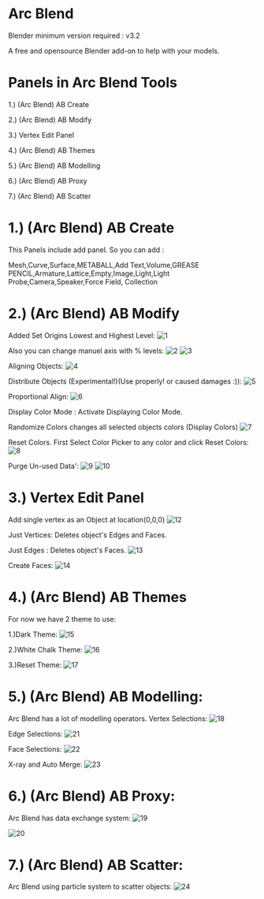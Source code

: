 # Arc Blend
Blender minimum version required : v3.2

A free and opensource Blender add-on to help with your models.

# Panels in Arc Blend Tools
1.) (Arc Blend) AB Create

2.) (Arc Blend) AB Modify

3.) Vertex Edit Panel

4.) (Arc Blend) AB Themes

5.) (Arc Blend) AB Modelling

6.) (Arc Blend) AB Proxy

7.) (Arc Blend) AB Scatter

# 1.) (Arc Blend) AB Create
This Panels include add panel. So you can add :

Mesh,Curve,Surface,METABALL,Add Text,Volume,GREASE PENCIL,Armature,Lattice,Empty,Image,Light,Light Probe,Camera,Speaker,Force Field,
Collection

# 2.) (Arc Blend) AB Modify
Added Set Origins Lowest and Highest Level:
![1](https://user-images.githubusercontent.com/48792613/185749492-4e2baaa5-1d93-4e19-97d4-7f15733246fd.png)

Also you can change manuel axis with % levels:
![2](https://user-images.githubusercontent.com/48792613/185749750-9656f139-e673-40cb-96de-edf5b3fe0d2a.png)
![3](https://user-images.githubusercontent.com/48792613/185749752-6c4cab37-b813-44ab-bb7f-74844f5bb956.png)

Aligning Objects:
![4](https://user-images.githubusercontent.com/48792613/185749889-95ac8b20-cc28-4037-b1eb-1dcf8bb53bab.png)

Distribute Objects (Experimental!)(Use properly! or caused damages :)):
![5](https://user-images.githubusercontent.com/48792613/185750484-dbf38589-a7ec-42bb-91b5-af04a615a741.png)

Proportional Align:
![6](https://user-images.githubusercontent.com/48792613/185750887-b7c14e04-ebb4-493a-8ac3-add35075b6d0.png)

Display Color Mode : Activate Displaying Color Mode.

Randomize Colors changes all selected objects colors (Display Colors)
![7](https://user-images.githubusercontent.com/48792613/185751057-bc5d1d7d-1949-4df9-a1c5-7f8bf47c3670.png)

Reset Colors. First Select Color Picker to any color and click Reset Colors:
![8](https://user-images.githubusercontent.com/48792613/185751119-41bc4bb1-9532-415a-b586-827ce43072ab.png)

Purge Un-used Data':
![9](https://user-images.githubusercontent.com/48792613/185751352-990dfe56-8e6f-4f7d-a941-063393978ec6.png)
![10](https://user-images.githubusercontent.com/48792613/185751355-e2f10d26-da6e-470e-8ef3-b86d60193bdd.png)

# 3.) Vertex Edit Panel

Add single vertex as an Object at  location(0,0,0)
![12](https://user-images.githubusercontent.com/48792613/185751607-3ae7c5bd-7568-4c57-88e7-9573122ac2ac.png)

Just Vertices: Deletes object's Edges and Faces.

Just Edges : Deletes object's Faces.
![13](https://user-images.githubusercontent.com/48792613/185751831-a83b6e5d-c93e-48cd-a970-66c7810da3f4.png)

Create Faces:
![14](https://user-images.githubusercontent.com/48792613/185751948-ba4e96e2-7fdc-437d-a09c-19b800f7b9ff.png)

# 4.) (Arc Blend) AB Themes
For now we have 2 theme to use:

1.)Dark Theme:
![15](https://user-images.githubusercontent.com/48792613/185752134-6e0fafe6-7285-46f2-b9a3-23e521d28b45.png)


2.)White Chalk Theme:
![16](https://user-images.githubusercontent.com/48792613/185752148-f792cd15-874a-48eb-93f9-e21425f667f1.png)

3.)Reset Theme:
![17](https://user-images.githubusercontent.com/48792613/185752167-66fe9b1e-49ad-489c-9141-0b79e8610d67.png)

# 5.) (Arc Blend) AB Modelling:
Arc Blend has a lot of modelling operators.
Vertex Selections:
![18](https://user-images.githubusercontent.com/48792613/185752350-d24ceba9-6af5-418c-907f-6419354cb00c.png)

Edge Selections:
![21](https://user-images.githubusercontent.com/48792613/185752519-426d3ecb-ae50-4ba3-8247-d23d0d04596b.png)


Face Selections:
![22](https://user-images.githubusercontent.com/48792613/185752541-67a26437-86d4-4a9e-bfa0-99058bc1eee3.png)

X-ray and Auto Merge:
![23](https://user-images.githubusercontent.com/48792613/185752557-d976a38f-47dd-48fb-af43-7d81f90c1f9d.png)

# 6.) (Arc Blend) AB Proxy:
Arc Blend has data exchange system:
![19](https://user-images.githubusercontent.com/48792613/185752639-3a503140-be56-478d-8c3f-46640ae1300b.png)

![20](https://user-images.githubusercontent.com/48792613/185752648-a1e0fc6c-b869-477b-9bbb-ac0eb76033d8.png)

# 7.) (Arc Blend) AB Scatter:
Arc Blend using particle system to scatter objects:
![24](https://user-images.githubusercontent.com/48792613/185752795-6a8cf42b-1dd0-40be-b45c-7239ecb8f6ec.png)






